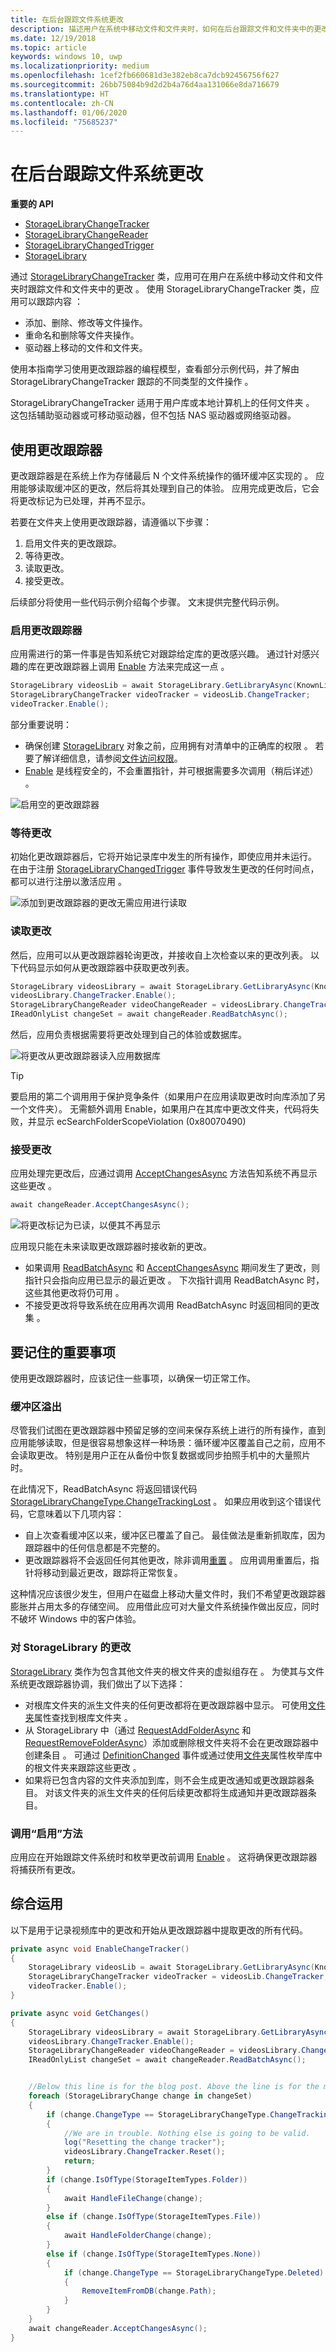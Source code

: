 ```yaml
---
title: 在后台跟踪文件系统更改
description: 描述用户在系统中移动文件和文件夹时，如何在后台跟踪文件和文件夹中的更改。
ms.date: 12/19/2018
ms.topic: article
keywords: windows 10, uwp
ms.localizationpriority: medium
ms.openlocfilehash: 1cef2fb660681d3e382eb8ca7dcb92456756f627
ms.sourcegitcommit: 26bb75084b9d2d2b4a76d4aa131066e8da716679
ms.translationtype: HT
ms.contentlocale: zh-CN
ms.lasthandoff: 01/06/2020
ms.locfileid: "75685237"
---
```

# <a name="track-file-system-changes-in-the-background"></a>在后台跟踪文件系统更改

**重要的 API**

-   [StorageLibraryChangeTracker](https://docs.microsoft.com/uwp/api/Windows.Storage.StorageLibraryChangeTracker) 
-   [StorageLibraryChangeReader](https://docs.microsoft.com/uwp/api/windows.storage.storagelibrarychangereader) 
-   [StorageLibraryChangedTrigger](https://docs.microsoft.com/uwp/api/Windows.ApplicationModel.Background.StorageLibraryContentChangedTrigger) 
-   [StorageLibrary](https://docs.microsoft.com/uwp/api/windows.storage.storagelibrary) 

通过 [StorageLibraryChangeTracker](https://docs.microsoft.com/uwp/api/Windows.Storage.StorageLibraryChangeTracker) 类，应用可在用户在系统中移动文件和文件夹时跟踪文件和文件夹中的更改  。 使用 StorageLibraryChangeTracker 类，应用可以跟踪内容  ：

- 添加、删除、修改等文件操作。
- 重命名和删除等文件夹操作。
- 驱动器上移动的文件和文件夹。

使用本指南学习使用更改跟踪器的编程模型，查看部分示例代码，并了解由 StorageLibraryChangeTracker 跟踪的不同类型的文件操作  。

StorageLibraryChangeTracker 适用于用户库或本地计算机上的任何文件夹  。 这包括辅助驱动器或可移动驱动器，但不包括 NAS 驱动器或网络驱动器。

## <a name="using-the-change-tracker"></a>使用更改跟踪器

更改跟踪器是在系统上作为存储最后 N 个文件系统操作的循环缓冲区实现的  。 应用能够读取缓冲区的更改，然后将其处理到自己的体验。 应用完成更改后，它会将更改标记为已处理，并再不显示。

若要在文件夹上使用更改跟踪器，请遵循以下步骤：

1. 启用文件夹的更改跟踪。
2. 等待更改。
3. 读取更改。
4. 接受更改。

后续部分将使用一些代码示例介绍每个步骤。 文末提供完整代码示例。

### <a name="enable-the-change-tracker"></a>启用更改跟踪器

应用需进行的第一件事是告知系统它对跟踪给定库的更改感兴趣。 通过针对感兴趣的库在更改跟踪器上调用 [Enable](https://docs.microsoft.com/uwp/api/windows.storage.storagelibrarychangetracker.enable) 方法来完成这一点  。

```csharp
StorageLibrary videosLib = await StorageLibrary.GetLibraryAsync(KnownLibraryId.Videos);
StorageLibraryChangeTracker videoTracker = videosLib.ChangeTracker;
videoTracker.Enable();
```

部分重要说明：

- 确保创建 [StorageLibrary](https://docs.microsoft.com/uwp/api/windows.storage.storagelibrary) 对象之前，应用拥有对清单中的正确库的权限  。 若要了解详细信息，请参阅[文件访问权限](https://docs.microsoft.com/windows/uwp/files/file-access-permissions)。
- [Enable](https://docs.microsoft.com/uwp/api/windows.storage.storagelibrarychangetracker.enable) 是线程安全的，不会重置指针，并可根据需要多次调用（稍后详述）  。

![启用空的更改跟踪器](images/changetracker-enable.png)

### <a name="wait-for-changes"></a>等待更改

初始化更改跟踪器后，它将开始记录库中发生的所有操作，即使应用并未运行。 在由于注册 [StorageLibraryChangedTrigger](https://docs.microsoft.com/uwp/api/Windows.ApplicationModel.Background.StorageLibraryContentChangedTrigger) 事件导致发生更改的任何时间点，都可以进行注册以激活应用  。

![添加到更改跟踪器的更改无需应用进行读取](images/changetracker-waiting.png)

### <a name="read-the-changes"></a>读取更改

然后，应用可以从更改跟踪器轮询更改，并接收自上次检查以来的更改列表。 以下代码显示如何从更改跟踪器中获取更改列表。

```csharp
StorageLibrary videosLibrary = await StorageLibrary.GetLibraryAsync(KnownLibraryId.Videos);
videosLibrary.ChangeTracker.Enable();
StorageLibraryChangeReader videoChangeReader = videosLibrary.ChangeTracker.GetChangeReader();
IReadOnlyList changeSet = await changeReader.ReadBatchAsync();
```

然后，应用负责根据需要将更改处理到自己的体验或数据库。

![将更改从更改跟踪器读入应用数据库](images/changetracker-reading.png)

> [!TIP]
> 要启用的第二个调用用于保护竞争条件（如果用户在应用读取更改时向库添加了另一个文件夹）。 无需额外调用 Enable，如果用户在其库中更改文件夹，代码将失败，并显示 ecSearchFolderScopeViolation (0x80070490) 

### <a name="accept-the-changes"></a>接受更改

应用处理完更改后，应通过调用 [AcceptChangesAsync](https://docs.microsoft.com/uwp/api/windows.storage.storagelibrarychangereader.acceptchangesasync) 方法告知系统不再显示这些更改  。

```csharp
await changeReader.AcceptChangesAsync();
```

![将更改标记为已读，以便其不再显示](images/changetracker-accepting.png)

应用现只能在未来读取更改跟踪器时接收新的更改。

- 如果调用 [ReadBatchAsync](https://docs.microsoft.com/uwp/api/windows.storage.storagelibrarychangereader.readbatchasync) 和 [AcceptChangesAsync](https://docs.microsoft.com/uwp/api/windows.storage.storagelibrarychangereader.acceptchangesasync) 期间发生了更改，则指针只会指向应用已显示的最近更改  。 下次指针调用 ReadBatchAsync 时，这些其他更改将仍可用  。
- 不接受更改将导致系统在应用再次调用 ReadBatchAsync 时返回相同的更改集  。

## <a name="important-things-to-remember"></a>要记住的重要事项

使用更改跟踪器时，应该记住一些事项，以确保一切正常工作。

### <a name="buffer-overruns"></a>缓冲区溢出

尽管我们试图在更改跟踪器中预留足够的空间来保存系统上进行的所有操作，直到应用能够读取，但是很容易想象这样一种场景：循环缓冲区覆盖自己之前，应用不会读取更改。 特别是用户正在从备份中恢复数据或同步拍照手机中的大量照片时。

在此情况下，ReadBatchAsync 将返回错误代码 [StorageLibraryChangeType.ChangeTrackingLost](https://docs.microsoft.com/uwp/api/windows.storage.storagelibrarychangetype)   。 如果应用收到这个错误代码，它意味着以下几项内容：

* 自上次查看缓冲区以来，缓冲区已覆盖了自己。 最佳做法是重新抓取库，因为跟踪器中的任何信息都是不完整的。
* 更改跟踪器将不会返回任何其他更改，除非调用[重置](https://docs.microsoft.com/uwp/api/windows.storage.storagelibrarychangetracker.reset)  。 应用调用重置后，指针将移动到最近更改，跟踪将正常恢复。

这种情况应该很少发生，但用户在磁盘上移动大量文件时，我们不希望更改跟踪器膨胀并占用太多的存储空间。 应用借此应可对大量文件系统操作做出反应，同时不破坏 Windows 中的客户体验。

### <a name="changes-to-a-storagelibrary"></a>对 StorageLibrary 的更改

[StorageLibrary](https://docs.microsoft.com/uwp/api/windows.storage.storagelibrary) 类作为包含其他文件夹的根文件夹的虚拟组存在  。 为使其与文件系统更改跟踪器协调，我们做出了以下选择：

- 对根库文件夹的派生文件夹的任何更改都将在更改跟踪器中显示。 可使用[文件夹](https://docs.microsoft.com/uwp/api/windows.storage.storagelibrary.folders)属性查找到根库文件夹  。
- 从 StorageLibrary 中（通过 [RequestAddFolderAsync](https://docs.microsoft.com/uwp/api/windows.storage.storagelibrary.requestaddfolderasync) 和 [RequestRemoveFolderAsync](https://docs.microsoft.com/uwp/api/windows.storage.storagelibrary.requestremovefolderasync)）添加或删除根文件夹将不会在更改跟踪器中创建条目    。 可通过 [DefinitionChanged](https://docs.microsoft.com/uwp/api/windows.storage.storagelibrary.definitionchanged) 事件或通过使用[文件夹](https://docs.microsoft.com/uwp/api/windows.storage.storagelibrary.folders)属性枚举库中的根文件夹来跟踪这些更改   。
- 如果将已包含内容的文件夹添加到库，则不会生成更改通知或更改跟踪器条目。 对该文件夹的派生文件夹的任何后续更改都将生成通知并更改跟踪器条目。

### <a name="calling-the-enable-method"></a>调用“启用”方法

应用应在开始跟踪文件系统时和枚举更改前调用 [Enable](https://docs.microsoft.com/uwp/api/windows.storage.storagelibrarychangetracker.enable)  。 这将确保更改跟踪器将捕获所有更改。  

## <a name="putting-it-together"></a>综合运用

以下是用于记录视频库中的更改和开始从更改跟踪器中提取更改的所有代码。

```csharp
private async void EnableChangeTracker()
{
    StorageLibrary videosLib = await StorageLibrary.GetLibraryAsync(KnownLibraryId.Videos);
    StorageLibraryChangeTracker videoTracker = videosLib.ChangeTracker;
    videoTracker.Enable();
}

private async void GetChanges()
{
    StorageLibrary videosLibrary = await StorageLibrary.GetLibraryAsync(KnownLibraryId.Videos);
    videosLibrary.ChangeTracker.Enable();
    StorageLibraryChangeReader videoChangeReader = videosLibrary.ChangeTracker.GetChangeReader();
    IReadOnlyList changeSet = await changeReader.ReadBatchAsync();


    //Below this line is for the blog post. Above the line is for the magazine
    foreach (StorageLibraryChange change in changeSet)
    {
        if (change.ChangeType == StorageLibraryChangeType.ChangeTrackingLost)
        {
            //We are in trouble. Nothing else is going to be valid.
            log("Resetting the change tracker");
            videosLibrary.ChangeTracker.Reset();
            return;
        }
        if (change.IsOfType(StorageItemTypes.Folder))
        {
            await HandleFileChange(change);
        }
        else if (change.IsOfType(StorageItemTypes.File))
        {
            await HandleFolderChange(change);
        }
        else if (change.IsOfType(StorageItemTypes.None))
        {
            if (change.ChangeType == StorageLibraryChangeType.Deleted)
            {
                RemoveItemFromDB(change.Path);
            }
        }
    }
    await changeReader.AcceptChangesAsync();
}
```
